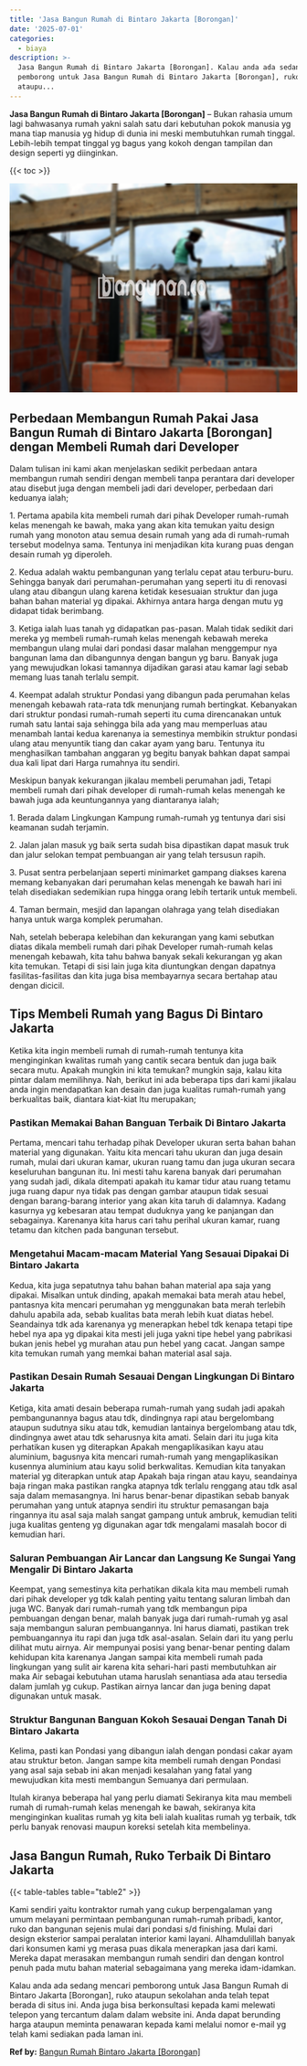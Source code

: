 ```yaml
---
title: 'Jasa Bangun Rumah di Bintaro Jakarta [Borongan]'
date: '2025-07-01'
categories:
  - biaya
description: >-
  Jasa Bangun Rumah di Bintaro Jakarta [Borongan]. Kalau anda ada sedang mencari
  pemborong untuk Jasa Bangun Rumah di Bintaro Jakarta [Borongan], ruko
  ataupu...
---
```


**Jasa Bangun Rumah di Bintaro Jakarta \[Borongan\]** – Bukan rahasia umum lagi bahwasanya rumah yakni salah satu dari kebutuhan pokok manusia yg mana tiap manusia yg hidup di dunia ini meski membutuhkan rumah tinggal. Lebih-lebih tempat tinggal yg bagus yang kokoh dengan tampilan dan design seperti yg diinginkan.

{{< toc >}}

![Jasa Bangun Rumah di Bintaro Jakarta [Borongan]](/images/borong-bangunan-05.png)

## Perbedaan Membangun Rumah Pakai Jasa Bangun Rumah di Bintaro Jakarta \[Borongan\] dengan Membeli Rumah dari Developer

Dalam tulisan ini kami akan menjelaskan sedikit perbedaan antara membangun rumah sendiri dengan membeli tanpa perantara dari developer atau disebut juga dengan membeli jadi dari developer, perbedaan dari keduanya ialah;

1\. Pertama apabila kita membeli rumah dari pihak Developer rumah-rumah kelas menengah ke bawah, maka yang akan kita temukan yaitu design rumah yang monoton atau semua desain rumah yang ada di rumah-rumah tersebut modelnya sama. Tentunya ini menjadikan kita kurang puas dengan desain rumah yg diperoleh.

2\. Kedua adalah waktu pembangunan yang terlalu cepat atau terburu-buru. Sehingga banyak dari perumahan-perumahan yang seperti itu di renovasi ulang atau dibangun ulang karena ketidak kesesuaian struktur dan juga bahan bahan material yg dipakai. Akhirnya antara harga dengan mutu yg didapat tidak berimbang.

3\. Ketiga ialah luas tanah yg didapatkan pas-pasan. Malah tidak sedikit dari mereka yg membeli rumah-rumah kelas menengah kebawah mereka membangun ulang mulai dari pondasi dasar malahan menggempur nya bangunan lama dan dibangunnya dengan bangun yg baru. Banyak juga yang mewujudkan lokasi tamannya dijadikan garasi atau kamar lagi sebab memang luas tanah terlalu sempit.

4\. Keempat adalah struktur Pondasi yang dibangun pada perumahan kelas menengah kebawah rata-rata tdk menunjang rumah bertingkat. Kebanyakan dari struktur pondasi rumah-rumah seperti itu cuma direncanakan untuk rumah satu lantai saja sehingga bila ada yang mau memperluas atau menambah lantai kedua karenanya ia semestinya membikin struktur pondasi ulang atau menyuntik tiang dan cakar ayam yang baru. Tentunya itu menghasilkan tambahan anggaran yg begitu banyak bahkan dapat sampai dua kali lipat dari Harga rumahnya itu sendiri.

Meskipun banyak kekurangan jikalau membeli perumahan jadi, Tetapi membeli rumah dari pihak developer di rumah-rumah kelas menengah ke bawah juga ada keuntungannya yang diantaranya ialah;

1\. Berada dalam Lingkungan Kampung rumah-rumah yg tentunya dari sisi keamanan sudah terjamin.

2\. Jalan jalan masuk yg baik serta sudah bisa dipastikan dapat masuk truk dan jalur selokan tempat pembuangan air yang telah tersusun rapih.

3\. Pusat sentra perbelanjaan seperti minimarket gampang diakses karena memang kebanyakan dari perumahan kelas menengah ke bawah hari ini telah disediakan sedemikian rupa hingga orang lebih tertarik untuk membeli.

4\. Taman bermain, mesjid dan lapangan olahraga yang telah disediakan hanya untuk warga komplek perumahan.

Nah, setelah beberapa kelebihan dan kekurangan yang kami sebutkan diatas dikala membeli rumah dari pihak Developer rumah-rumah kelas menengah kebawah, kita tahu bahwa banyak sekali kekurangan yg akan kita temukan. Tetapi di sisi lain juga kita diuntungkan dengan dapatnya fasilitas-fasilitas dan kita juga bisa membayarnya secara bertahap atau dengan dicicil.

## Tips Membeli Rumah yang Bagus Di Bintaro Jakarta

Ketika kita ingin membeli rumah di rumah-rumah tentunya kita menginginkan kwalitas rumah yang cantik secara bentuk dan juga baik secara mutu. Apakah mungkin ini kita temukan? mungkin saja, kalau kita pintar dalam memilihnya. Nah, berikut ini ada beberapa tips dari kami jikalau anda ingin mendapatkan kan desain dan juga kualitas rumah-rumah yang berkualitas baik, diantara kiat-kiat Itu merupakan;

### Pastikan Memakai Bahan Banguan Terbaik Di Bintaro Jakarta

Pertama, mencari tahu terhadap pihak Developer ukuran serta bahan bahan material yang digunakan. Yaitu kita mencari tahu ukuran dan juga desain rumah, mulai dari ukuran kamar, ukuran ruang tamu dan juga ukuran secara keseluruhan bangunan itu. Ini mesti tahu karena banyak dari perumahan yang sudah jadi, dikala ditempati apakah itu kamar tidur atau ruang tetamu juga ruang dapur nya tidak pas dengan gambar ataupun tidak sesuai dengan barang-barang interior yang akan kita taruh di dalamnya. Kadang kasurnya yg kebesaran atau tempat duduknya yang ke panjangan dan sebagainya. Karenanya kita harus cari tahu perihal ukuran kamar, ruang tetamu dan kitchen pada bangunan tersebut.

### Mengetahui Macam-macam Material Yang Sesauai Dipakai Di Bintaro Jakarta

Kedua, kita juga sepatutnya tahu bahan bahan material apa saja yang dipakai. Misalkan untuk dinding, apakah memakai bata merah atau hebel, pantasnya kita mencari perumahan yg menggunakan bata merah terlebih dahulu apabila ada, sebab kualitas bata merah lebih kuat diatas hebel. Seandainya tdk ada karenanya yg menerapkan hebel tdk kenapa tetapi tipe hebel nya apa yg dipakai kita mesti jeli juga yakni tipe hebel yang pabrikasi bukan jenis hebel yg murahan atau pun hebel yang cacat. Jangan sampe kita temukan rumah yang memkai bahan material asal saja.

### Pastikan Desain Rumah Sesauai Dengan Lingkungan Di Bintaro Jakarta

Ketiga, kita amati desain beberapa rumah-rumah yang sudah jadi apakah pembangunannya bagus atau tdk, dindingnya rapi atau bergelombang ataupun sudutnya siku atau tdk, kemudian lantainya bergelombang atau tdk, dindingnya awet atau tdk seharusnya kita amati. Selain dari itu juga kita perhatikan kusen yg diterapkan Apakah mengaplikasikan kayu atau aluminium, bagusnya kita mencari rumah-rumah yang mengaplikasikan kusennya aluminium atau kayu solid berkwalitas. Kemudian kita tanyakan material yg diterapkan untuk atap Apakah baja ringan atau kayu, seandainya baja ringan maka pastikan rangka atapnya tdk terlalu renggang atau tdk asal saja dalam memasangnya. Ini harus benar-benar dipastikan sebab banyak perumahan yang untuk atapnya sendiri itu struktur pemasangan baja ringannya itu asal saja malah sangat gampang untuk ambruk, kemudian teliti juga kualitas genteng yg digunakan agar tdk mengalami masalah bocor di kemudian hari.

### Saluran Pembuangan Air Lancar dan Langsung Ke Sungai Yang Mengalir Di Bintaro Jakarta

Keempat, yang semestinya kita perhatikan dikala kita mau membeli rumah dari pihak developer yg tdk kalah penting yaitu tentang saluran limbah dan juga WC. Banyak dari rumah-rumah yang tdk membangun pipa pembuangan dengan benar, malah banyak juga dari rumah-rumah yg asal saja membangun saluran pembuangannya. Ini harus diamati, pastikan trek pembuangannya itu rapi dan juga tdk asal-asalan. Selain dari itu yang perlu dilihat mutu airnya. Air mempunyai posisi yang benar-benar penting dalam kehidupan kita karenanya Jangan sampai kita membeli rumah pada lingkungan yang sulit air karena kita sehari-hari pasti membutuhkan air maka Air sebagai kebutuhan utama haruslah senantiasa ada atau tersedia dalam jumlah yg cukup. Pastikan airnya lancar dan juga bening dapat digunakan untuk masak.

### Struktur Bangunan Banguan Kokoh Sesauai Dengan Tanah Di Bintaro Jakarta

Kelima, pasti kan Pondasi yang dibangun ialah dengan pondasi cakar ayam atau struktur beton. Jangan sampe kita membeli rumah dengan Pondasi yang asal saja sebab ini akan menjadi kesalahan yang fatal yang mewujudkan kita mesti membangun Semuanya dari permulaan.

Itulah kiranya beberapa hal yang perlu diamati Sekiranya kita mau membeli rumah di rumah-rumah kelas menengah ke bawah, sekiranya kita menginginkan kualitas rumah yg kita beli ialah kualitas rumah yg terbaik, tdk perlu banyak renovasi maupun koreksi setelah kita membelinya.

## Jasa Bangun Rumah, Ruko Terbaik Di Bintaro Jakarta

{{< table-tables table="table2" >}}

Kami sendiri yaitu kontraktor rumah yang cukup berpengalaman yang umum melayani permintaan pembangunan rumah-rumah pribadi, kantor, ruko dan bangunan sejenis mulai dari pondasi s/d finishing. Mulai dari design eksterior sampai peralatan interior kami layani. Alhamdulillah banyak dari konsumen kami yg merasa puas dikala menerapkan jasa dari kami. Mereka dapat merasakan membangun rumah sendiri dan dengan kontrol penuh pada mutu bahan material sebagaimana yang mereka idam-idamkan.

Kalau anda ada sedang mencari pemborong untuk Jasa Bangun Rumah di Bintaro Jakarta \[Borongan\], ruko ataupun sekolahan anda telah tepat berada di situs ini. Anda juga bisa berkonsultasi kepada kami melewati telepon yang tercantum dalam dalam website ini. Anda dapat berunding harga ataupun meminta penawaran kepada kami melalui nomor e-mail yg telah kami sediakan pada laman ini.

**Ref by:** [Bangun Rumah Bintaro Jakarta [Borongan]](https://id.wikipedia.org/wiki/Bangun)
